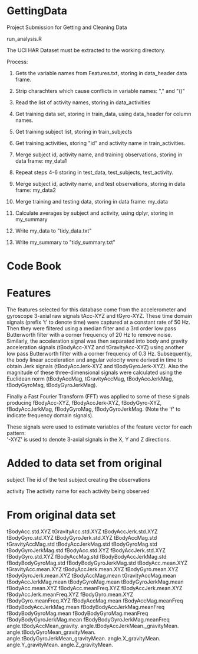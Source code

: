 # GettingData
Project Submission for Getting and Cleaning Data

run_analysis.R

The UCI HAR Dataset must be extracted to the working directory.

Process:

1. Gets the variable names from Features.txt, storing in data_header data frame.

2. Strip charachters which cause conflicts in variable names: "," and "()"

3. Read the list of activity names, storing in data_activities

4. Get training data set, storing in train_data, using data_header for column names.

5. Get training subject list, storing in train_subjects

6. Get training activities,  storing "id" and activity name in train_activities.

7. Merge subject id, activity name, and training observations, storing in data frame: my_data1

8. Repeat steps 4-6 storing in test_data, test_subjects, test_activity.

9. Merge subject id, activity name, and test observations, storing in data frame: my_data2

10. Merge training and testing data, storing in data frame: my_data

11. Calculate averages by subject and activity, using dplyr, storing in my_summary

12. Write my_data to "tidy_data.txt"

13. Write my_summary to "tidy_summary.txt"

Code Book
=================

Features
=================

The features selected for this database come from the accelerometer and 
gyroscope 3-axial raw signals tAcc-XYZ and tGyro-XYZ. These time domain 
signals (prefix 't' to denote time) were captured at a constant rate of 50 
Hz. Then they were filtered using a median filter and a 3rd order low pass 
Butterworth filter with a corner frequency of 20 Hz to remove noise. 
Similarly, the acceleration signal was then separated into body and 
gravity acceleration signals (tBodyAcc-XYZ and tGravityAcc-XYZ) using 
another low pass Butterworth filter with a corner frequency of 0.3 Hz. 
Subsequently, the body linear acceleration and angular velocity were 
derived in time to obtain Jerk signals (tBodyAccJerk-XYZ and 
tBodyGyroJerk-XYZ). Also the magnitude of these three-dimensional signals 
were calculated using the Euclidean norm (tBodyAccMag, tGravityAccMag, 
tBodyAccJerkMag, tBodyGyroMag, tBodyGyroJerkMag). 

Finally a Fast Fourier Transform (FFT) was applied to some of these 
signals producing fBodyAcc-XYZ, fBodyAccJerk-XYZ, fBodyGyro-XYZ, 
fBodyAccJerkMag, fBodyGyroMag, fBodyGyroJerkMag. (Note the 'f' to indicate 
frequency domain signals). 

These signals were used to estimate variables of the feature vector for 
each pattern:  
'-XYZ' is used to denote 3-axial signals in the X, Y and Z directions.


Added to data set from original
==================
subject		The id of the test subject creating the observations

activity	The activity name for each activity being observed

From original data set
==================
tBodyAcc.std.XYZ
tGravityAcc.std.XYZ
tBodyAccJerk.std.XYZ
tBodyGyro.std.XYZ
tBodyGyroJerk.std.XYZ
tBodyAccMag.std
tGravityAccMag.std
tBodyAccJerkMag.std
tBodyGyroMag.std
tBodyGyroJerkMag.std
fBodyAcc.std.XYZ
fBodyAccJerk.std.XYZ
fBodyGyro.std.XYZ
fBodyAccMag.std
fBodyBodyAccJerkMag.std
fBodyBodyGyroMag.std
fBodyBodyGyroJerkMag.std
tBodyAcc.mean.XYZ
tGravityAcc.mean.XYZ
tBodyAccJerk.mean.XYZ
tBodyGyro.mean.XYZ
tBodyGyroJerk.mean.XYZ
tBodyAccMag.mean
tGravityAccMag.mean
tBodyAccJerkMag.mean
tBodyGyroMag.mean
tBodyGyroJerkMag.mean
fBodyAcc.mean.XYZ
fBodyAcc.meanFreq.XYZ
fBodyAccJerk.mean.XYZ
fBodyAccJerk.meanFreq.XYZ
fBodyGyro.mean.XYZ
fBodyGyro.meanFreq.XYZ
fBodyAccMag.mean
fBodyAccMag.meanFreq
fBodyBodyAccJerkMag.mean
fBodyBodyAccJerkMag.meanFreq
fBodyBodyGyroMag.mean
fBodyBodyGyroMag.meanFreq
fBodyBodyGyroJerkMag.mean
fBodyBodyGyroJerkMag.meanFreq
angle.tBodyAccMean_gravity.
angle.tBodyAccJerkMean._gravityMean.
angle.tBodyGyroMean_gravityMean.
angle.tBodyGyroJerkMean_gravityMean.
angle.X_gravityMean.
angle.Y_gravityMean.
angle.Z_gravityMean.
